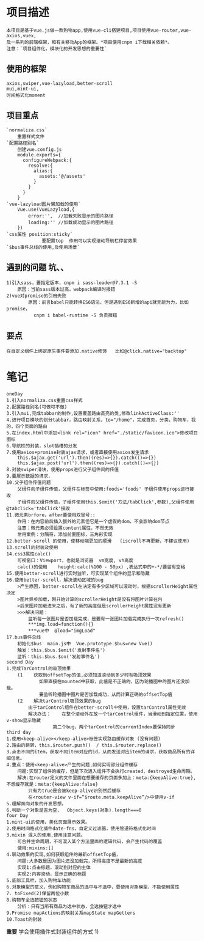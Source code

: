# 项目描述
	本项目是基于vue.js做一款购物app,使用vue-cli搭建项目,项目使用vue-router,vue-axios,vuex,
	及一系列的前端框架，和有关移动App的框架。*项目使用cnpm i下载相关依赖*。
	注意：`项目组件化，模块化的开发思想的重要性`
## 使用的框架
	axios,swiper,vue-lazyload,better-scroll
	mui,mint-ui,
	时间格式化moment	 
## 项目重点	
	`normaliza.css`
		重置样式文件
	`配置路径别名`
		创建vue.config.js	
		module.exports={
		  configureWebpack:{
			resolve:{
			  alias:{
				assets:'@/assets'
			  }
			}
		  }
		}
    `vue-lazyload图片懒加载的使用`
		Vue.use(VueLazyload,{
			error:'',  //加载失败显示的图片路径
			loading:'' //加载成功显示的图片路径
		})
    `css属性 position:sticky` 
                 要配置top  作用可以实现滚动导航栏停留效果	
    `$bus事件总线的使用,及使用场景`             
## 遇到的问题  坑、、
	1)引入sass，要指定版本，cnpm i sass-loader@7.3.1 -S
		原因：当前sass版本过高，webpack编译时报错
	2)vue对promise的引用失败
	        原因：前言babel只能转换ES6语法，但是遇到ES6新增的api就无能为力，比如promise，
	      	  cnpm i babel-runtime -S 负责报错
## 要点
	在自定义组件上绑定原生事件要添加.native修饰  	比如@click.native="backtop"

#  笔记
	oneDay
	1.引入normaliza.css重置css样式
	2.配置路径别名(可做可不做)	
	3.引入mui,完成tabbar的制作,设置覆盖路由高亮的类,修改linkActiveClass:''
	4.进行项目模块的划分tabbar，路由映射关系，to="/home"，完成首页，分类，购物车，我的，四个页面的路由
	5.在index.html中添加<link rel="icon" href="./static/favicon.ico">修改项目图标
	6.导航栏的封装，slot插槽的分发
	7.使用axios+promise封装ajax请求，或者直接使用axios发生请求
		this.$ajax.get('url').then((res)=>{}).catch(()=>{})
		this.$ajax.post('url').then((res)=>{}).catch(()=>{})
	8.封装swiper滑块，使用props进行父子组件间的传值	
	9.要展示数据的请求，	
	10.父子组件传值问题
		父组件向子组件传值，父组件在标签中使用:foods='foods' 子组件使用props进行接收
		子组件向父组件传值，子组件使用this.$emit('方法/tabClick',参数),父组件使用@tabclick='tabClick'接收
	11.微元素brfore，after要使用双冒号::
		作用：在内容前后插入额外的元素但它是一个虚假的dom，不会影响dom节点
		注意：微元素必须设置content属性，不然无效
		常用案例：分隔符，添加前置图标，三角形实现
	12.better-scroll 的使用，使移动端更加的顺滑   (iscroll不再更新，不建议使用)
	13.scroll的封装及使用
	14.css3属性calc()
		可视窗口：Viewport，也就是浏览器  vm宽度, vh高度
	    calc()的使用    height:calc(%100 - 50px) ,表达式中的+-*/要留有空格
	15.使用better-scroll进行实时监听，可实现某个组件的显示和隐藏
	16.使用better-scroll，解决滚动区域的bug
		>产生原因，better-scroll在决定有多少区域可以滚动时，根据scrollerHeight属性决定
		>图片异步加载，刚开始计算的scrollerHeight是没有将图片计算在内
		>后来图片加载进来之后，有了新的高度但是scrollerHeight属性没有更新
		>>>解决问题：
			监听每一张图片是否加载完成，是要有一张图片加载完成执行一次refresh()
			***img.load=function(){}
			***vue中  @load="imgLoad"
	17.bus事件总线
		初始化$bus  main.js中  Vue.prototype.$bus=new Vue()
		触发：this.$bus.$emit('发射事件名')
		监听：this.$bus.$on('发射事件名')
	second Day
	1.完成TarControl的吸顶效果
		(1    获取到offsetTop的值,必须知道滚动到多少时有吸顶效果
		        如果直接在mounted中获取，此值是不正确的，因为轮播图中的图片还没加载。
		        要监听轮播图中图片是否加载成功，从而计算正确的offsetTop值
		(2    解决tarControl吸顶效果的bug
			由于tarControl组件在better-scroll中使用，设置tarControl属性无效
			解决办法：    在整个滚动外在放一个tarControl组件，当滑动到指定位置，使用v-show显示隐藏
					 第二个bug，两个tarControl的currentIndex要保持同步
	third day
	1.使用<keep-alive></keep-alive>标签实现路由缓存对象	(没有问题)		
	2.路由的跳转，this.$router.push()  / this.$router.replace()	
	3.点击不同的item，获取不同item对应的id，从而发送对应item的请求，获取商品所有的详细信息。 	
	4.重点：使用<keep-alive>产生的问题,如何实现部分组件缓存
		问题:实现了组件的缓存，但是下次进入组件不会执行created，destroyed生命周期。
		解决:在router定义的文件里面在想要缓存的页面多加上：meta:{keepAlive:true},不想缓存就是：meta:{keepAlive:false}
			只有为true是会被keep-alive识别然后缓存
			在<router-view v-if=“$route.meta.keepAlive”/>中使用v-if
	5.理解面向对象的开发思想。	
	6.判断一个对象是否为空，  Object.keys(对象).length===0	     
	four Day
	1.mint-ui的使用，美化页面展示效果。
	2.使用时间格式化插件date-fns，自定义过滤器，使用管道符格式化时间
	3.mixin 混入的使用,使用注意问题。
		可合并生命周期，不可混入某个方法里面的逻辑代码，会产生代码的覆盖
		使用:mixins:[]
	4.联动效果的实现,如何获取组件的最新offsetTop值，
		问题:大多数是因为图片还没加载完，所得高度不是最新的高度
		实现1:点击标题，滚动到对应的主体
		实现2:内容滚动，显示正确的标题
	5.底部工具栏，加入购物车功能 	
	6.对象模型的意义，例如购物车商品的选中与不选中，要使用对象模型，不能使用属性
	7. toFixed(2)保留两位小数
	8.购物车全选按钮的状态
		分析：只有当所有商品为选中状态，全选按钮才选中
	9.Promise mapActions的映射关系mapState mapGetters
	10.Toast的封装	
	
**重要**
	学会使用插件式封装组件的方式
	1)
